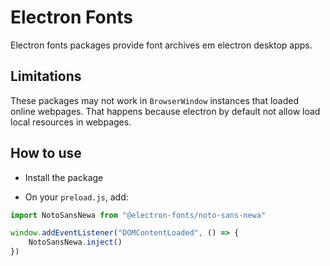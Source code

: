 # Electron Fonts

Electron fonts packages provide font archives em electron desktop apps.

## Limitations

These packages may not work in `BrowserWindow` instances that loaded online webpages. That happens because electron by default not allow load local resources in webpages.

## How to use

* Install the package

* On your `preload.js`, add:

```ts
import NotoSansNewa from "@electron-fonts/noto-sans-newa"

window.addEventListener("DOMContentLoaded", () => {
    NotoSansNewa.inject()
})
```